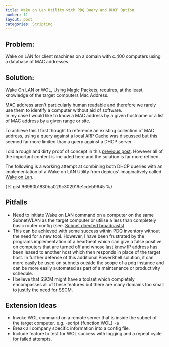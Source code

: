 ```yaml
---
title: Wake on Lan Utility with PDQ Query and DHCP Option
number: 11
layout: post
categories: Scripting
---
```


## Problem:
Wake on LAN for client machines on a domain with c.400 computers using a database of MAC addresses.

## Solution:
Wake On LAN or WOL, [Using Magic Packets](https://en.wikipedia.org/wiki/Wake-on-LAN#Magic_packet),
requires, at the least, knowledge of the target computers Mac Address.

MAC address aren't particularly human readable and therefore we rarely use them to identify a computer without aid of software.  
In my case I would like to know a MAC address by a given hostname or a list of MAC address by a given range or site.

To achieve this I first thought to reference an existing collection of MAC address,
using a query against a local [ARP Cache](https://en.wikipedia.org/wiki/Address_Resolution_Protocol#Example)
was discussed but this seemed far more limited than a query against a DHCP server.

I did a rough and dirty proof of concept in this [previous post](https://it-trials.github.io/scripting/wake-on-lan-with-dhcp-utility.html).  However all of the important content is included here and the solution is far more refined.

The following is a working attempt at combining both DHCP queries with an implementation of a Wake on LAN Utility
from depicus' imaginatively called [Wake on Lan](https://www.depicus.com/wake-on-lan/).

{% gist 96960b1830ba029c302919e1cdeb9645 %}

## Pitfalls

  -  Need to initiate Wake on LAN command on a computer on the same Subnet\VLAN as the target computer or utilise a less than completely basic router config (see. [Subnet directed broadcasts](https://en.wikipedia.org/wiki/Wake-on-LAN#Subnet_directed_broadcasts)).
  -  This can be achieved with some success within PDQ inventory without the need for a new tool.  However, I have been frustrated by the programs implementation of a heartbeat which can give a false positive on computers that are turned off and whose last know IP address has been leased to another host which then responds in place of the target host.  In further defense of this additional PowerShell solution, it can more easily be used on subnets outside the scope of a pdq instance and can be more easily automated as part of a maintenance or productivity schedule.
  -  I believe that SSCM might have a toolset which completely encompasses all of these features but there are many domains too small to justify the need for SSCM.

## Extension Ideas

  -  Invoke WOL command on a remote server that is inside the subnet of the target computer. e.g. -script {function:WOL} -a
  -  Break all company specific information into a config file.
  -  Include feature to test for WOL success with logging and a repeat cycle for failed attempts.
